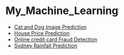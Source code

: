 # My_Machine_Learning

*  [Cat and Dog Image Prediction](https://github.com/ansh00sharma/Cat_Dog_Prediction)
*  [House Price Prediction](https://github.com/ansh00sharma/House_Price_Prediction)
*  [Online credit card Fraud Detection](https://github.com/ansh00sharma/Fraud-Detection-Project)
*  [Sydney Rainfall Prediction](https://github.com/ansh00sharma/Sydney_Rainfall_Prediction)
  
